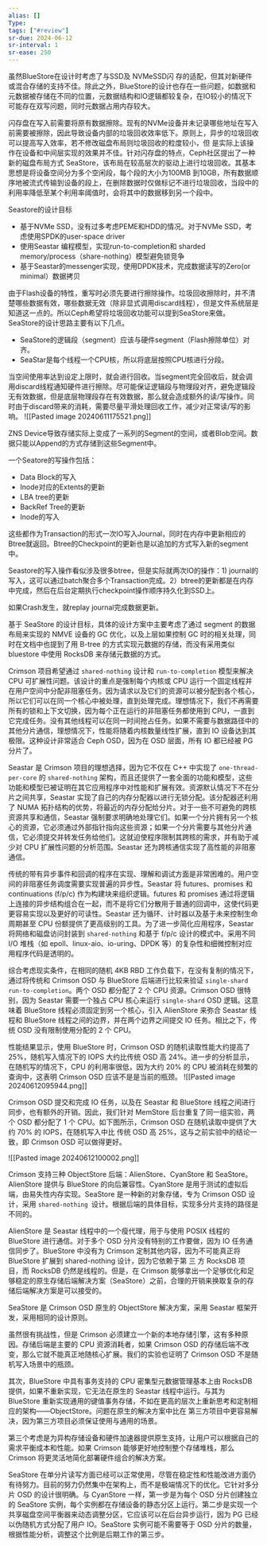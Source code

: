 ```yaml
---
alias: []
Type: 
tags: ["#review"]
sr-due: 2024-06-12
sr-interval: 1
sr-ease: 250
---
```


虽然BlueStore在设计时考虑了与SSD及 NVMeSSD闪 存的适配，但其对新硬件或混合存储的支持不佳。除此之外，BlueStore的设计也存在一些问题，如数据和元数据被存储在不同的位置，元数据结构和IO逻辑都较复杂，在IO较小的情况下可能存在双写问题，同时元数据占用内存较大。

  

闪存盘在写入前需要将原有数据擦除。现有的NVMe设备并未记录哪些地址在写入前需要被擦除，因此导致设备内部的垃圾回收效率低下。原则上，异步的垃圾回收可以提高写入效率，若不修改磁盘布局则垃圾回收的粒度较小，但 是实际上该操作在设备和中间层实现的效果并不佳。针对闪存盘的特点，Ceph社区提出了一种新的磁盘布局方式 SeaStore，该布局在较高层次的驱动上进行垃圾回收。其基本思想是将设备空间分为多个空闲段，每个段的大小为100MB 到10GB，所有数据顺序地被流式传输到设备的段上，在删除数据时仅做标记不进行垃圾回收，当段中的利用率降低至某个利用率阈值时，会将其中的数据移到另一个段中。

Seastore的设计目标

- 基于NVMe SSD，没有过多考虑PEME和HDD的情况。对于NVMe SSD，考虑使用SPDK的user-space driver
- 使用Seastar 编程模型，实现run-to-completion和 sharded memory/process（share-nothing）模型避免锁竞争
- 基于Seastar的messenger实现，使用DPDK技术，完成数据读写的Zero(or minimal）数据拷贝

由于Flash设备的特性，重写时必须先要进行擦除操作。垃圾回收擦除时，并不清楚哪些数据有效，哪些数据无效（除非显式调用discard线程），但是文件系统层是知道这一点的。所以Ceph希望将垃圾回收功能可以提到SeaStore来做。SeaStore的设计思路主要有以下几点。

- SeaStore的逻辑段（segment）应该与硬件segment（Flash擦除单位）对齐。
- SeaStar是每个线程一个CPU核，所以将底层按照CPU核进行分段。

当空间使用率达到设定上限时，就会进行回收。当segment完全回收后，就会调用discard线程通知硬件进行擦除。尽可能保证逻辑段与物理段对齐，避免逻辑段无有效数据，但是底层物理段存在有效数据，那么就会造成额外的读/写操作。同时由于discard带来的消耗，需要尽量平滑处理回收工作，减少对正常读/写的影响。
![[Pasted image 20240611175521.png]]


ZNS Device导致存储实际上变成了一系列的Segment的空间，或者Blob空间。数据只能以Append的方式存储到这些Segment中。

一个Seatore的写操作包括：

- Data Block的写入
- Inode对应的Extents的更新
- LBA tree的更新
- BackRef Tree的更新
- Inode的写入

这些都作为Transaction的形式一次IO写入Journal，同时在内存中更新相应的Btree就返回。Btree的Checkpoint的更新也是以追加的方式写入新的segment中。

Seastore的写入操作看似涉及很多btree，但是实际就两次IO的操作：1) journal的写入，这可以通过batch聚合多个Transaction完成。2）btree的更新都是在内存中完成，然后在后台定期执行checkpoint操作顺序持久化到SSD上。

如果Crash发生，就replay journal完成数据更新。

基于 SeaStore 的设计目标，具体的设计方案中主要考虑了通过 segment 的数据布局来实现的 NMVE 设备的 GC 优化，以及上层如果控制 GC 时的相关处理，同时在文档中也提到了用 B-tree 的方式实现元数据的存储，而没有采用类似 bluestore 中使用 RocksDB 来存储元数据的方式。


Crimson 项目希望通过 ​`​shared-nothing​`​​ 设计和 ​`​run-to-completion​`​ 模型来解决 CPU 可扩展性问题。该设计的重点是强制每个内核或 CPU 运行一个固定线程并在用户空间中分配非阻塞任务。因为请求以及它们的资源可以被分配到各个核心，所以它们可以在同一个核心中被处理，直到处理完成。理想情况下，我们不再需要所有的锁和上下文切换，因为每个正在运行的非阻塞任务都使用到 CPU，一直到它完成任务。没有其他线程可以在同一时间抢占任务。如果不需要与数据路径中的其他分片通信，理想情况下，性能将随着内核数量线性扩展，直到 IO 设备达到其极限。这种设计非常适合 Ceph OSD，因为在 OSD 层面，所有 IO 都已经被 PG 分片了。


Seastar 是 Crimson 项目的理想选择，因为它不仅在 C++ 中实现了 ​`​one-thread-per-core​`​​ 的 ​`​shared-nothing​`​ 架构，而且还提供了一套全面的功能和模型，这些功能和模型已被证明在其它应用程序中对性能和扩展有效。资源默认情况下不在分片之间共享，Seastar 实现了自己的内存分配器以进行无锁分配。该分配器还利用了 NUMA 拓扑结构的优势，将最近的内存分配给分片。对于一些不可避免的跨核资源共享和通信，Seastar 强制要求明确地处理它们。如果一个分片拥有另一个核心的资源，它必须通过外部指针指向这些资源；如果一个分片需要与其他分片通信，它必须提交并转发任务给他们。这就迫使程序限制其跨核的需求，并有助于减少对 CPU 扩展性问题的分析范围。Seastar 还为跨核通信实现了高性能的非阻塞通信。

传统的带有异步事件和回调的程序在实现、理解和调试方面是非常困难的。用户空间的非阻塞任务调度需要实现普遍的异步性。Seastar 将 futures、promises 和 continuations (f/p/c) 作为构建块来组织逻辑。futures 和 promises 通过将逻辑上连接的异步结构组合在一起，而不是将它们分散用于普通的回调中，这使代码更更容易实现以及更好的可读性。Seastar 还为循环、计时器以及基于未来控制生命周期甚至 CPU 份额提供了更高级别的工具。为了进一步简化应用程序，Seastar 将网络和磁盘访问封装到 ​`​shared-nothing​`​ 和基于 f/p/c 设计的模式中。采用不同 I/O 堆栈（如 epoll、linux-aio、io-uring、DPDK 等）的复杂性和细微控制对应用程序代码是透明的。


综合考虑现实条件，在相同的随机 4KB RBD 工作负载下，在没有复制的情况下，通过将传统和 Crimson OSD 与 BlueStore 后端进行比较来验证 ​`​single-shard run-to-completion​`​​。两个 OSD 都分配了 2 个 CPU 资源。Crimson OSD 很特别，因为 Seastar 需要一个独占 CPU 核心来运行 ​`​single-shard​`​ OSD 逻辑。这意味着 BlueStore 线程必须固定到另一个核心，引入 AlienStore 来弥合 Seastar 线程和 BlueStore 线程之间的边界，并在两个边界之间提交 IO 任务。相比之下，传统 OSD 没有限制使用分配的 2 个 CPU。

性能结果显示，使用 BlueStore 时，Crimson OSD 的随机读取性能大约提高了 25%，随机写入情况下的 IOPS 大约比传统 OSD 高 24%。进一步的分析显示，在随机写的情况下，CPU 的利用率很低，因为大约 20% 的 CPU 被消耗在频繁的查询中，这表明 Crimson OSD 应该不是是当前的瓶颈。
![[Pasted image 20240612095944.png]]

Crimson OSD 提交和完成 IO 任务，以及在 Seastar 和 BlueStore 线程之间进行同步，也有额外的开销。因此，我们针对 MemStore 后台重复了同一组实验，两个 OSD 都分配了 1 个 CPU。如下图所示，Crimson OSD 在随机读取中提供了大约 70% 的 IOPS，在随机写入中比 传统 OSD 高 25%，这与之前实验中的结论一致，即 Crimson OSD 可以做得更好。

![[Pasted image 20240612100002.png]]

Crimson 支持三种 ObjectStore 后端：AlienStore、CyanStore 和 SeaStore。AlienStore 提供与 BlueStore 的向后兼容性。CyanStore 是用于测试的虚拟后端，由易失性内存实现。SeaStore 是一种新的对象存储，专为 Crimson OSD 设计，采用 ​`​shared-nothing ​`​设计。根据后端的具体目标，实现多分片支持的路径是不同的。


AlienStore 是 Seastar 线程中的一个瘦代理，用于与使用 POSIX 线程的 BlueStore 进行通信。对于多个 OSD 分片没有特别的工作要做，因为 IO 任务通信同步了。BlueStore 中没有为 Crimson 定制其他内容，因为不可能真正将 BlueStore 扩展到 shared-nothing 设计，因为它依赖于第 三 方 RocksDB 项目，而 RocksDB 仍然是线程的。但是，在 Crimson 能够拿出一个足够优化和足够稳定的原生存储后端解决方案（SeaStore）之前，合理的开销来换取复杂的存储后端解决方案是可以接受的。

SeaStore 是 Crimson OSD 原生的 ObjectStore 解决方案，采用 Seastar 框架开发，采用相同的设计原则。

虽然很有挑战性，但是 Crimson 必须建立一个新的本地存储引擎，这有多种原因。存储后端是主要的 CPU 资源消耗者，如果 Crimson OSD 的存储后端不改变，那么它就不能真正地随核心扩展。我们的实验也证明了 Crimson OSD 不是随机写入场景中的瓶颈。

其次，BlueStore 中具有事务支持的 CPU 密集型元数据管理基本上由 RocksDB 提供，如果不重新实现，它无法在原生的 Seastar 线程中运行。与其为 BlueStore 重新实现通用的键值事务存储，不如在更高的层次上重新思考和定制相应的架构——ObjectStore。问题在原生的解决方案中比在 第三方项目中更容易解决，因为第三方项目必须保证使用与通用的场景。

第三个考虑是为异构存储设备和硬件加速器提供原生支持，让用户可以根据自己的需求平衡成本和性能。如果 Crimson 能够更好地控制整个存储堆栈，那么 Crimson 将更灵活地简化部署硬件组合的解决方案。

SeaStore 在单分片读写方面已经可以正常使用，尽管在稳定性和性能改进方面仍有待努力。目前的努力仍然集中在架构上，而不是极端情况下的优化。它针对多分片 OSD 的设计很明确。与 CyanStore 一样，第一步是为每个 OSD 分片创建独立的 SeaStore 实例，每个实例都在存储设备的静态分区上运行。第二步是实现一个共享磁盘空间平衡器来动态调整分区，它应该可以在后台异步运行，因为 PG 已经以伪随机方式分配了用户 IO。SeaStore 实例可能不需要等于 OSD 分片的数量，根据性能分析，调整这个比例是后期工作的第三步。


